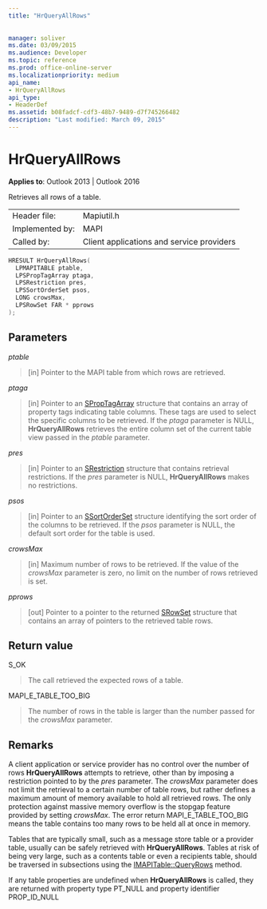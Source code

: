 ```yaml
---
title: "HrQueryAllRows"
 
 
manager: soliver
ms.date: 03/09/2015
ms.audience: Developer
ms.topic: reference
ms.prod: office-online-server
ms.localizationpriority: medium
api_name:
- HrQueryAllRows
api_type:
- HeaderDef
ms.assetid: b08fadcf-cdf3-48b7-9489-d7f745266482
description: "Last modified: March 09, 2015"
---
```


# HrQueryAllRows

  
  
**Applies to**: Outlook 2013 | Outlook 2016 
  
Retrieves all rows of a table. 
  
|||
|:-----|:-----|
|Header file:  <br/> |Mapiutil.h  <br/> |
|Implemented by:  <br/> |MAPI  <br/> |
|Called by:  <br/> |Client applications and service providers  <br/> |
   
```cpp
HRESULT HrQueryAllRows(
  LPMAPITABLE ptable,
  LPSPropTagArray ptaga,
  LPSRestriction pres,
  LPSSortOrderSet psos,
  LONG crowsMax,
  LPSRowSet FAR * pprows
);
```

## Parameters

 _ptable_
  
> [in] Pointer to the MAPI table from which rows are retrieved. 
    
 _ptaga_
  
> [in] Pointer to an [SPropTagArray](sproptagarray.md) structure that contains an array of property tags indicating table columns. These tags are used to select the specific columns to be retrieved. If the  _ptaga_ parameter is NULL, **HrQueryAllRows** retrieves the entire column set of the current table view passed in the  _ptable_ parameter. 
    
 _pres_
  
> [in] Pointer to an [SRestriction](srestriction.md) structure that contains retrieval restrictions. If the  _pres_ parameter is NULL, **HrQueryAllRows** makes no restrictions. 
    
 _psos_
  
> [in] Pointer to an [SSortOrderSet](ssortorderset.md) structure identifying the sort order of the columns to be retrieved. If the  _psos_ parameter is NULL, the default sort order for the table is used. 
    
 _crowsMax_
  
> [in] Maximum number of rows to be retrieved. If the value of the  _crowsMax_ parameter is zero, no limit on the number of rows retrieved is set. 
    
 _pprows_
  
> [out] Pointer to a pointer to the returned [SRowSet](srowset.md) structure that contains an array of pointers to the retrieved table rows. 
    
## Return value

S_OK 
  
> The call retrieved the expected rows of a table. 
    
MAPI_E_TABLE_TOO_BIG 
  
> The number of rows in the table is larger than the number passed for the  _crowsMax_ parameter. 
    
## Remarks

A client application or service provider has no control over the number of rows **HrQueryAllRows** attempts to retrieve, other than by imposing a restriction pointed to by the  _pres_ parameter. The  _crowsMax_ parameter does not limit the retrieval to a certain number of table rows, but rather defines a maximum amount of memory available to hold all retrieved rows. The only protection against massive memory overflow is the stopgap feature provided by setting  _crowsMax_. The error return MAPI_E_TABLE_TOO_BIG means the table contains too many rows to be held all at once in memory. 
  
Tables that are typically small, such as a message store table or a provider table, usually can be safely retrieved with **HrQueryAllRows**. Tables at risk of being very large, such as a contents table or even a recipients table, should be traversed in subsections using the [IMAPITable::QueryRows](imapitable-queryrows.md) method. 
  
If any table properties are undefined when **HrQueryAllRows** is called, they are returned with property type PT_NULL and property identifier PROP_ID_NULL 
  

